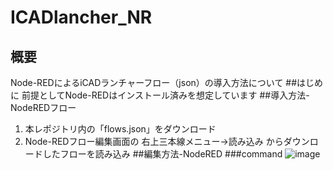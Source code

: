 # ICADlancher_NR
## 概要
Node-REDによるiCADランチャーフロー（json）の導入方法について
##はじめに
前提としてNode-REDはインストール済みを想定しています
##導入方法-NodeREDフロー
1. 本レポジトリ内の「flows.json」をダウンロード
2. Node-REDフロー編集画面の 右上三本線メニュー→読み込み からダウンロードしたフローを読み込み
##編集方法-NodeRED
###command
![image](https://github.com/user-attachments/assets/d1209206-d032-452b-b241-7bd050be5bc8)
